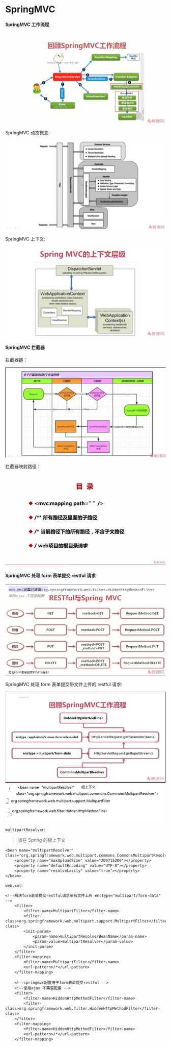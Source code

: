 # SpringMVC

#### SpringMVC 工作流程

![SpringMVC工作流程](images/springmvc/SpringMVC工作流程.png)

SpringMVC 动态概念:

![SpringMVC动态概念](images/springmvc/springmvc动态概念.jpg)

SpringMVC 上下文:

![SpringMVC 上下文](images/springmvc/SpringMvc上下文层级.jpg)

#### SpringMVC 拦截器

拦截器链：

![拦截器链](images/springmvc/SpringMvc拦截器链.png)

拦截器映射路径：

![拦截器链](images/springmvc/拦截器Mapping路径.png)

#### SpringMVC 处理 form 表单提交 restful 请求

![SpringMVC处理form表单提交restful请求](images/springmvc/SpringMVC处理form表单提交restful请求.png)

SpringMVC 处理 form 表单提交带文件上传的 restful 请求:

![SpringMVC处理form表单提交restful文件请求](images/springmvc/SpringMVC处理form表单提交restful文件请求.png)

`multipartResolver`:

> 放在 Spring 的根上下文

```
<bean name="multipartResolver" class="org.springframework.web.multipart.commons.CommonsMultipartResolver">
    <property name="maxUploadSize" value="209715200"></property>
    <property name="defaultEncoding" value="UTF-8"></property>
    <property name="resolveLazily" value="true"></property>
</bean>

```

`web.xml`:

```
<!--解决form表单提交restful请求带有文件上传 enctype="multipart/form-data"   -->
    <filter>
        <filter-name>MultipartFilter</filter-name>
        <filter-class>org.springframework.web.multipart.support.MultipartFilter</filter-class>
        <init-param>
            <param-name>multipartResolverBeanName</param-name>
            <param-value>multipartResolver</param-value>
        </init-param>
    </filter>
    <filter-mapping>
        <filter-name>MultipartFilter</filter-name>
        <url-pattern>/*</url-pattern>
    </filter-mapping>

    <!--springmvc配置用于form表单提交restful -->
    <!--使用ajax 不需要配置 -->
    <filter>
        <filter-name>HiddenHttpMethodFilter</filter-name>
        <filter-class>org.springframework.web.filter.HiddenHttpMethodFilter</filter-class>
    </filter>
    <filter-mapping>
        <filter-name>HiddenHttpMethodFilter</filter-name>
        <url-pattern>/*</url-pattern>
    </filter-mapping>

```
